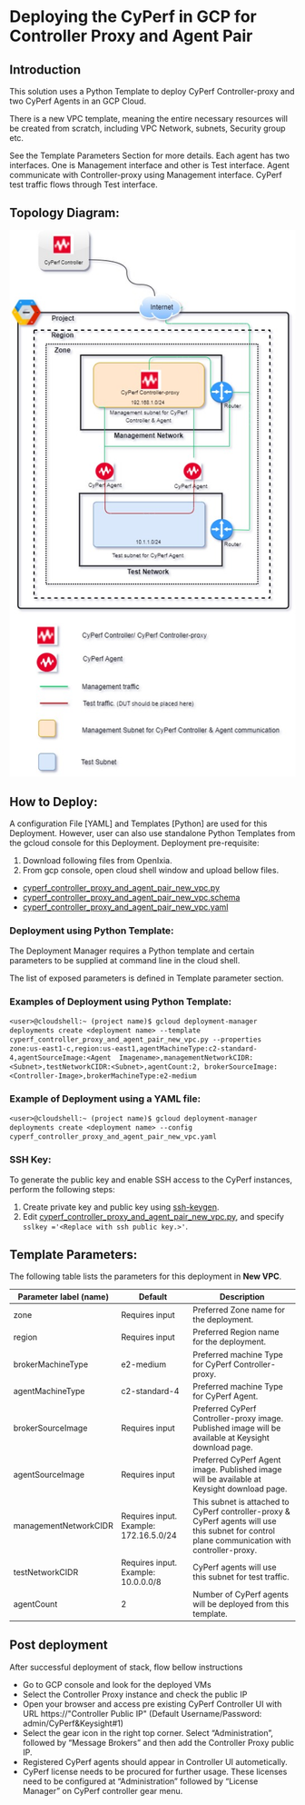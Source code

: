# Deploying the CyPerf in GCP for Controller Proxy and Agent Pair        
## Introduction
This solution uses a Python Template to deploy CyPerf Controller-proxy and two CyPerf Agents in an GCP Cloud.

There is a new VPC template, meaning the entire necessary resources will be created from scratch, including VPC Network, subnets, Security group etc. 

See the Template Parameters Section for more details. Each agent has two interfaces. One is Management interface and other is Test interface. Agent communicate with Controller-proxy using Management interface. CyPerf test traffic flows through Test interface. 

## Topology Diagram:
![cyperf_controller_proxy_and_agent_pair.jpg](cyperf_controller_proxy_and_agent_pair.jpg)

## How to Deploy:
A configuration File [YAML] and Templates [Python] are used for this Deployment. However, user can also use standalone Python Templates from the gcloud console for this Deployment.
Deployment pre-requisite:
1.	Download following files from OpenIxia.
2.	From gcp console, open cloud shell window and upload bellow files. 
- [cyperf_controller_proxy_and_agent_pair_new_vpc.py](cyperf_controller_proxy_and_agent_pair_new_vpc.py)
- [cyperf_controller_proxy_and_agent_pair_new_vpc.schema](cyperf_controller_proxy_and_agent_pair_new_vpc.schema)
- [cyperf_controller_proxy_and_agent_pair_new_vpc.yaml](cyperf_controller_proxy_and_agent_pair_new_vpc.yaml)   


### Deployment using Python Template:
The Deployment Manager requires a Python template and certain parameters to be supplied at command line in the cloud shell.

The list of exposed parameters is defined in Template parameter section.

### Examples of Deployment using Python Template:
```
<user>@cloudshell:~ (project name)$ gcloud deployment-manager deployments create <deployment name> --template cyperf_controller_proxy_and_agent_pair_new_vpc.py --properties zone:us-east1-c,region:us-east1,agentMachineType:c2-standard-4,agentSourceImage:<Agent  Imagename>,managementNetworkCIDR:<Subnet>,testNetworkCIDR:<Subnet>,agentCount:2, brokerSourceImage:<Controller-Image>,brokerMachineType:e2-medium
```
### Example of Deployment using a YAML file:
```
<user>@cloudshell:~ (project name)$ gcloud deployment-manager deployments create <deployment name> --config cyperf_controller_proxy_and_agent_pair_new_vpc.yaml
```

### SSH Key:
To generate the public key and enable SSH access to the CyPerf instances, perform the following steps:

1. Create private key and public key using [ssh-keygen](https://www.ssh.com/academy/ssh/keygen).
2. Edit [cyperf_controller_proxy_and_agent_pair_new_vpc.py](cyperf_controller_proxy_and_agent_pair_new_vpc.py), and specify 
`sslkey ='<Replace with ssh public key.>'`.

## Template Parameters:
The following table lists the parameters for this deployment in **New VPC**.

| Parameter label (name)                   | Default            | Description  |
| ----------------------- | ----------------- | ----- |
| zone                   | Requires input            | Preferred Zone name for the deployment.  |
| region                   | Requires input            | Preferred Region name for the deployment.  |
| brokerMachineType                   | e2-medium            | Preferred machine Type for CyPerf Controller-proxy.  |
| agentMachineType                   | c2-standard-4           | Preferred machine Type for CyPerf Agent.  |
| brokerSourceImage                   | Requires input            | Preferred CyPerf Controller-proxy image. Published image will be available at Keysight download page.  |
| agentSourceImage                   | Requires input            | Preferred CyPerf Agent image. Published image will be available at Keysight download page. |
| managementNetworkCIDR                   | Requires input. Example: 172.16.5.0/24 | This subnet is attached to CyPerf controller-proxy & CyPerf agents will use this subnet for control plane communication with controller-proxy.  |
| testNetworkCIDR                   | Requires input. Example: 10.0.0.0/8           | CyPerf agents will use this subnet for test traffic.  |
| agentCount                  | 2            | Number of CyPerf agents will be deployed from this template.  |


## Post deployment

After successful deployment of stack, flow bellow instructions

-	Go to GCP console and look for the deployed VMs
-	Select the Controller Proxy instance and check the public IP 
-	Open your browser and access pre existing CyPerf Controller UI with URL https://"Controller Public IP" (Default Username/Password: admin/CyPerf&Keysight#1)
-   Select the gear icon in the right top corner. Select “Administration”, followed by “Message Brokers” and then add the Controller Proxy public IP.
-   Registered CyPerf agents should appear in Controller UI autometically.
-   CyPerf license needs to be procured for further usage. These licenses need to be configured at “Administration” followed by “License Manager” on CyPerf controller gear menu.